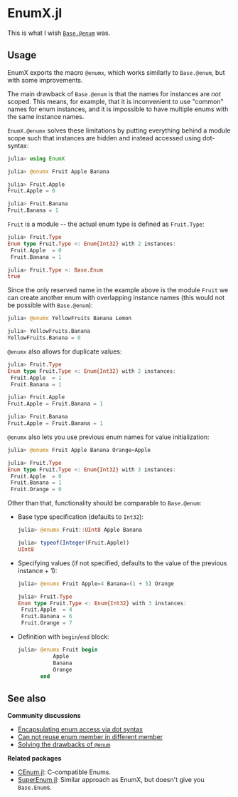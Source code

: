 # EnumX.jl

This is what I wish [`Base.@enum`][at-enum] was.

## Usage

EnumX exports the macro `@enumx`, which works similarly to `Base.@enum`, but with
some improvements.

The main drawback of `Base.@enum` is that the names for instances
are *not* scoped. This means, for example, that it is inconvenient to use "common" names
for enum instances, and it is impossible to have multiple enums with the same instance
names.

`EnumX.@enumx` solves these limitations by putting everything behind a module scope such
that instances are hidden and instead accessed using dot-syntax:

```julia
julia> using EnumX

julia> @enumx Fruit Apple Banana

julia> Fruit.Apple
Fruit.Apple = 0

julia> Fruit.Banana
Fruit.Banana = 1
```

`Fruit` is a module -- the actual enum type is defined as `Fruit.Type`:

```julia
julia> Fruit.Type
Enum type Fruit.Type <: Enum{Int32} with 2 instances:
 Fruit.Apple  = 0
 Fruit.Banana = 1

julia> Fruit.Type <: Base.Enum
true
```

Since the only reserved name in the example above is the module `Fruit` we can create
another enum with overlapping instance names (this would not be possible with `Base.@enum`):

```julia
julia> @enumx YellowFruits Banana Lemon

julia> YellowFruits.Banana
YellowFruits.Banana = 0
```

`@enumx` also allows for duplicate values:

```julia
julia> Fruit.Type
Enum type Fruit.Type <: Enum{Int32} with 2 instances:
 Fruit.Apple  = 1
 Fruit.Banana = 1

julia> Fruit.Apple
Fruit.Apple = Fruit.Banana = 1

julia> Fruit.Banana
Fruit.Apple = Fruit.Banana = 1
```

`@enumx` also lets you use previous enum names for value initialization:
```julia
julia> @enumx Fruit Apple Banana Orange=Apple

julia> Fruit.Type
Enum type Fruit.Type <: Enum{Int32} with 3 instances:
 Fruit.Apple  = 0
 Fruit.Banana = 1
 Fruit.Orange = 0
```

Other than that, functionality should be comparable to `Base.@enum`:

 - Base type specification (defaults to `Int32`):
   ```julia
   julia> @enumx Fruit::UInt8 Apple Banana

   julia> typeof(Integer(Fruit.Apple))
   UInt8
   ```

 - Specifying values (if not specified, defaults to the value of the previous instance + 1):
   ```julia
   julia> @enumx Fruit Apple=4 Banana=(1 + 5) Orange

   julia> Fruit.Type
   Enum type Fruit.Type <: Enum{Int32} with 3 instances:
    Fruit.Apple  = 4
    Fruit.Banana = 6
    Fruit.Orange = 7
   ```

 - Definition with `begin`/`end` block:
   ```julia
   julia> @enumx Fruit begin
              Apple
              Banana
              Orange
          end
   ```

## See also

**Community discussions**
 - [Encapsulating enum access via dot syntax][discourse-1]
 - [Can not reuse enum member in different member][discourse-2]
 - [Solving the drawbacks of `@enum`][discourse-3]

**Related packages**
 - [CEnum.jl][CEnum]: C-compatible Enums.
 - [SuperEnum.jl][SuperEnum]: Similar approach as EnumX, but doesn't give you `Base.Enum`s.


[at-enum]: https://docs.julialang.org/en/v1/base/base/#Base.Enums.@enum
[discourse-1]: https://discourse.julialang.org/t/encapsulating-enum-access-via-dot-syntax/11785
[discourse-2]: https://discourse.julialang.org/t/cannot-reuse-enum-member-in-different-enum/21342
[discourse-3]: https://discourse.julialang.org/t/solving-the-drawbacks-of-enum/74506
[CEnum]: https://github.com/JuliaInterop/CEnum.jl
[SuperEnum]: https://github.com/kindlychung/SuperEnum.jl

